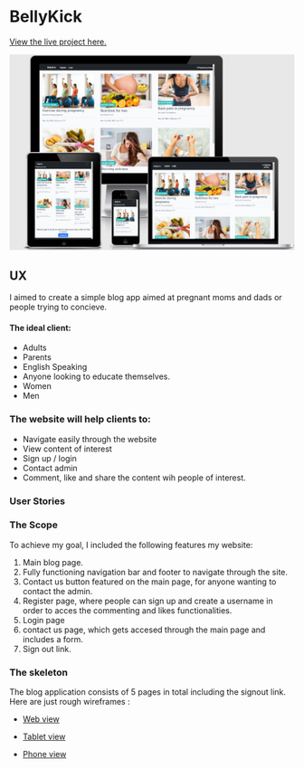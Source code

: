 # BellyKick

[View the live project here.](https://bellykick.herokuapp.com/)

![](https://github.com/MiaTothova/Belly-Kick-/blob/main/images/responsive.png)

## UX
I aimed to create a simple blog app aimed at pregnant moms and dads or people trying to concieve.

#### The ideal client:
* Adults
* Parents
* English Speaking
* Anyone looking to educate themselves.
* Women 
* Men

### The website will help clients to:
* Navigate easily through the website
* View content of interest
* Sign up / login
* Contact admin
* Comment, like and share the content wih people of interest.




### User Stories




### The Scope
To achieve my goal, I included the following features my website:

1. Main blog page.  
2. Fully functioning navigation bar and footer to navigate through the site.
3. Contact us button featured on the main page, for anyone wanting to contact the admin.
4. Register page, where people can sign up and create a username in order to acces the commenting and likes functionalities.
5. Login page 
6. contact us page, which gets accesed through the main page and includes a form.
7. Sign out link.

### The skeleton
The blog application consists of 5 pages in total including the signout link.
Here are just rough wireframes : 

* [Web view](https://github.com/MiaTothova/Belly-Kick-/blob/main/images/web.png)

* [Tablet view](https://github.com/MiaTothova/Belly-Kick-/blob/main/images/tablet.png)

* [Phone view](https://github.com/MiaTothova/Belly-Kick-/blob/main/images/phone.png)



